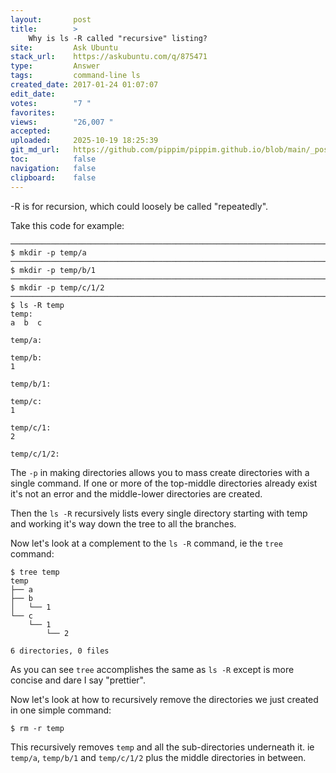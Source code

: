 ```yaml
---
layout:       post
title:        >
    Why is ls -R called "recursive" listing?
site:         Ask Ubuntu
stack_url:    https://askubuntu.com/q/875471
type:         Answer
tags:         command-line ls
created_date: 2017-01-24 01:07:07
edit_date:    
votes:        "7 "
favorites:    
views:        "26,007 "
accepted:     
uploaded:     2025-10-19 18:25:39
git_md_url:   https://github.com/pippim/pippim.github.io/blob/main/_posts/2017/2017-01-24-Why-is-ls-R-called-_recursive_-listing_.md
toc:          false
navigation:   false
clipboard:    false
---
```


-R is for recursion, which could loosely be called "repeatedly".

Take this code for example:

``` 
───────────────────────────────────────────────────────────────────────────────
$ mkdir -p temp/a
───────────────────────────────────────────────────────────────────────────────
$ mkdir -p temp/b/1
───────────────────────────────────────────────────────────────────────────────
$ mkdir -p temp/c/1/2
───────────────────────────────────────────────────────────────────────────────
$ ls -R temp
temp:
a  b  c

temp/a:

temp/b:
1

temp/b/1:

temp/c:
1

temp/c/1:
2

temp/c/1/2:
```


The `-p` in making directories allows you to mass create directories with a single command. If one or more of the top-middle directories already exist it's not an error and the middle-lower directories are created.

Then the `ls -R` recursively lists every single directory starting with temp and working it's way down the tree to all the branches.

Now let's look at a complement to the `ls -R` command, ie the `tree` command:

``` 
$ tree temp
temp
├── a
├── b
│   └── 1
└── c
    └── 1
        └── 2

6 directories, 0 files

```
As you can see `tree` accomplishes the same as `ls -R` except is more concise and dare I say "prettier".

Now let's look at how to recursively remove the directories we just created in one simple command:

``` 
$ rm -r temp
```

This recursively removes `temp` and all the sub-directories underneath it. ie `temp/a`, `temp/b/1` and `temp/c/1/2` plus the middle directories in between.
